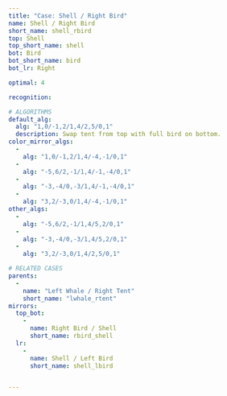 ```yaml
---
title: "Case: Shell / Right Bird"
name: Shell / Right Bird
short_name: shell_rbird
top: Shell
top_short_name: shell
bot: Bird
bot_short_name: bird
bot_lr: Right

optimal: 4

recognition:

# ALGORITHMS
default_alg:
  alg: "1,0/-1,2/1,4/2,5/0,1"
  description: Swap tent from top with full bird on bottom.
color_mirror_algs:
  -
    alg: "1,0/-1,2/1,4/-4,-1/0,1"
  -
    alg: "-5,6/2,-1/1,4/-1,-4/0,1"
  -
    alg: "-3,-4/0,-3/1,4/-1,-4/0,1"
  -
    alg: "3,2/-3,0/1,4/-4,-1/0,1"
other_algs:
  -
    alg: "-5,6/2,-1/1,4/5,2/0,1"
  -
    alg: "-3,-4/0,-3/1,4/5,2/0,1"
  -
    alg: "3,2/-3,0/1,4/2,5/0,1"

# RELATED CASES
parents:
  -
    name: "Left Whale / Right Tent"
    short_name: "lwhale_rtent"
mirrors:
  top_bot:
    -
      name: Right Bird / Shell
      short_name: rbird_shell
  lr:
    -
      name: Shell / Left Bird
      short_name: shell_lbird


---
```


